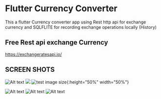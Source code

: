 # Flutter Currency Converter 

This a flutter Currency converter app using Rest http api for exchange currency and SQLFLITE for recording exchange operations locally (History)

## Free Rest api exchange Currency

https://exchangeratesapi.io/

## SCREEN SHOTS

![Alt text](/SCREENSHOTS/SCREEN1.jpg)
![](https://github.com/hamza0221/Flutter_Currency_Converter/SCREENSHOTS/SCREEN1.jpg=100x100)
![test image size](/SCREENSHOTS/SCREEN1.jpg){:height="50%" width="50%"}


![Alt text](/SCREENSHOTS/SCREEN2.jpg?raw=true "Optional Title")
![Alt text](/SCREENSHOTS/SCREEN3.jpg?raw=true "Optional Title")
![Alt text](/SCREENSHOTS/SCREEN4.jpg?raw=true "Optional Title")

